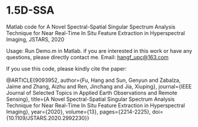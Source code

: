 # 1.5D-SSA
Matlab code for A Novel Spectral-Spatial Singular Spectrum Analysis Technique for Near Real-Time In Situ Feature Extraction in Hyperspectral Imaging, JSTARS, 2020

Usage: Run Demo.m in Matlab. 
if you are interested in this work or have any questions, please directly contact me. Email: hangf_upc@163.com

If you use this code, please kindly cite the paper:

@ARTICLE{9093952,
author={Fu, Hang and Sun, Genyun and Zabalza, Jaime and Zhang, Aizhu and Ren, Jinchang and Jia, Xiuping},
journal={IEEE Journal of Selected Topics in Applied Earth Observations and Remote Sensing},
title={A Novel Spectral-Spatial Singular Spectrum Analysis Technique for Near Real-Time In Situ Feature Extraction in Hyperspectral Imaging},
year={2020},
volume={13},
pages={2214-2225},
doi={10.1109/JSTARS.2020.2992230}}
